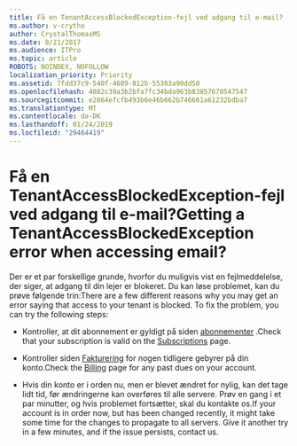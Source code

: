 ```yaml
---
title: Få en TenantAccessBlockedException-fejl ved adgang til e-mail?
ms.author: v-crytho
author: CrystalThomasMS
ms.date: 8/21/2017
ms.audience: ITPro
ms.topic: article
ROBOTS: NOINDEX, NOFOLLOW
localization_priority: Priority
ms.assetid: 7fdd37c9-540f-4689-812b-55303a90dd50
ms.openlocfilehash: 4082c39a3b2bfa7fc34bda963b83857670547547
ms.sourcegitcommit: e2864efcfb493b6e46b662b746661a61232bdba7
ms.translationtype: MT
ms.contentlocale: da-DK
ms.lasthandoff: 01/24/2019
ms.locfileid: "29464419"
---
```

# <a name="getting-a-tenantaccessblockedexception-error-when-accessing-email"></a><span data-ttu-id="9626f-102">Få en TenantAccessBlockedException-fejl ved adgang til e-mail?</span><span class="sxs-lookup"><span data-stu-id="9626f-102">Getting a TenantAccessBlockedException error when accessing email?</span></span>

<span data-ttu-id="9626f-p101">Der er et par forskellige grunde, hvorfor du muligvis vist en fejlmeddelelse, der siger, at adgang til din lejer er blokeret. Du kan løse problemet, kan du prøve følgende trin:</span><span class="sxs-lookup"><span data-stu-id="9626f-p101">There are a few different reasons why you may get an error saying that access to your tenant is blocked. To fix the problem, you can try the following steps:</span></span>
  
- <span data-ttu-id="9626f-105">Kontroller, at dit abonnement er gyldigt på siden [abonnementer](https://support.office.com/article/https://portal.office.com/adminportal/home.aspx#/subscriptions) .</span><span class="sxs-lookup"><span data-stu-id="9626f-105">Check that your subscription is valid on the [Subscriptions](https://support.office.com/article/https://portal.office.com/adminportal/home.aspx#/subscriptions) page.</span></span> 
    
- <span data-ttu-id="9626f-106">Kontroller siden [Fakturering](https://support.office.com/article/https://portal.office.com/adminportal/home.aspx#/billoverview) for nogen tidligere gebyrer på din konto.</span><span class="sxs-lookup"><span data-stu-id="9626f-106">Check the [Billing](https://support.office.com/article/https://portal.office.com/adminportal/home.aspx#/billoverview) page for any past dues on your account.</span></span> 
    
- <span data-ttu-id="9626f-p102">Hvis din konto er i orden nu, men er blevet ændret for nylig, kan det tage lidt tid, før ændringerne kan overføres til alle servere. Prøv en gang i et par minutter, og hvis problemet fortsætter, skal du kontakte os.</span><span class="sxs-lookup"><span data-stu-id="9626f-p102">If your account is in order now, but has been changed recently, it might take some time for the changes to propagate to all servers. Give it another try in a few minutes, and if the issue persists, contact us.</span></span>
    


